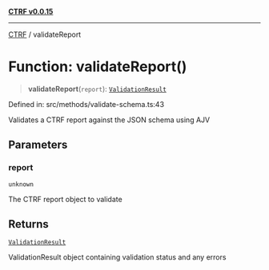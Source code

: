 [**CTRF v0.0.15**](../README.md)

***

[CTRF](../README.md) / validateReport

# Function: validateReport()

> **validateReport**(`report`): [`ValidationResult`](../interfaces/ValidationResult.md)

Defined in: src/methods/validate-schema.ts:43

Validates a CTRF report against the JSON schema using AJV

## Parameters

### report

`unknown`

The CTRF report object to validate

## Returns

[`ValidationResult`](../interfaces/ValidationResult.md)

ValidationResult object containing validation status and any errors
